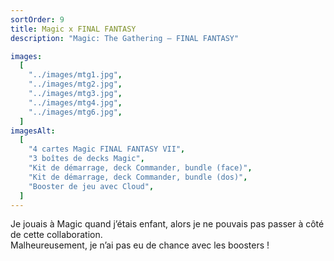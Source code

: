 ```yaml
---
sortOrder: 9
title: Magic x FINAL FANTASY
description: "Magic: The Gathering — FINAL FANTASY"

images:
  [
    "../images/mtg1.jpg",
    "../images/mtg2.jpg",
    "../images/mtg3.jpg",
    "../images/mtg4.jpg",
    "../images/mtg6.jpg",
  ]
imagesAlt:
  [
    "4 cartes Magic FINAL FANTASY VII",
    "3 boîtes de decks Magic",
    "Kit de démarrage, deck Commander, bundle (face)",
    "Kit de démarrage, deck Commander, bundle (dos)",
    "Booster de jeu avec Cloud",
  ]
---
```


Je jouais à Magic quand j’étais enfant, alors je ne pouvais pas passer à côté de cette collaboration.  
Malheureusement, je n’ai pas eu de chance avec les boosters !

